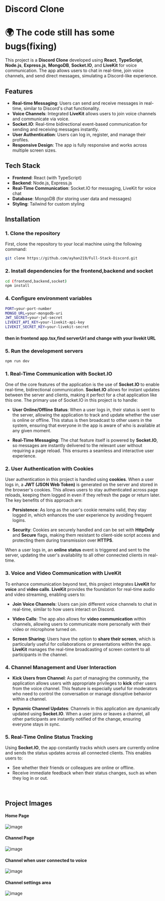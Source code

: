 # Discord Clone

# 🌍 The code still has some bugs(fixing) 

This project is a **Discord Clone** developed using **React**, **TypeScript**, **Node.js**, **Express.js**, **MongoDB**, **Socket.IO**, and **LiveKit** for voice communication. The app allows users to chat in real-time, join voice channels, and send direct messages, simulating a Discord-like experience.

## Features

- **Real-time Messaging**: Users can send and receive messages in real-time, similar to Discord's chat functionality.
- **Voice Channels**: Integrated **LiveKit** allows users to join voice channels and communicate via voice.
- **Socket.IO**: Real-time bidirectional event-based communication for sending and receiving messages instantly.
- **User Authentication**: Users can log in, register, and manage their profiles.
- **Responsive Design**: The app is fully responsive and works across multiple screen sizes.

## Tech Stack

- **Frontend**: React (with TypeScript)
- **Backend**: Node.js, Express.js
- **Real-Time Communication**: Socket.IO for messaging, LiveKit for voice chat
- **Database**: MongoDB (for storing user data and messages)
- **Styling**: Tailwind for custom styling

## Installation

### 1. Clone the repository

First, clone the repository to your local machine using the following command:

```bash
git clone https://github.com/ayhan219/Full-Stack-Discord.git
```

### 2. Install dependencies for the frontend,backend and socket

```bash
cd (frontend,backend,socket)
npm install
```

### 4. Configure environment variables

```bash
PORT=your-port-number
MONGO_URL=your-mongodb-uri
JWT_SECRET=your-jwt-secret
LIVEKIT_API_KEY=your-livekit-api-key
LIVEKIT_SECRET_KEY=your-livekit-secret
```
#### then in frontend app.tsx,find serverUrl and change with your livekit URL 

### 5. Run the development servers

```bash
npm run dev
```


### 1. **Real-Time Communication with Socket.IO**

One of the core features of the application is the use of **Socket.IO** to enable real-time, bidirectional communication. **Socket.IO** allows for instant updates between the server and clients, making it perfect for a chat application like this one. The primary use of Socket.IO in this project is to handle:

- **User Online/Offline Status**: When a user logs in, their status is sent to the server, allowing the application to track and update whether the user is online or offline. This status is then broadcast to other users in the system, ensuring that everyone in the app is aware of who is available at any given moment.
  
- **Real-Time Messaging**: The chat feature itself is powered by **Socket.IO**, so messages are instantly delivered to the relevant user without requiring a page reload. This ensures a seamless and interactive user experience.

### 2. **User Authentication with Cookies**

User authentication in this project is handled using **cookies**. When a user logs in, a **JWT (JSON Web Token)** is generated on the server and stored in the browser's cookies. This allows users to stay authenticated across page reloads, keeping them logged in even if they refresh the page or return later. The key benefits of this approach are:

- **Persistence**: As long as the user's cookie remains valid, they stay logged in, which enhances the user experience by avoiding frequent logins.

- **Security**: Cookies are securely handled and can be set with **HttpOnly** and **Secure** flags, making them resistant to client-side script access and protecting them during transmission over **HTTPS**.

When a user logs in, an **online status** event is triggered and sent to the server, updating the user's availability to all other connected clients in real-time.

### 3. **Voice and Video Communication with LiveKit**

To enhance communication beyond text, this project integrates **LiveKit** for **voice** and **video calls**. **LiveKit** provides the foundation for real-time audio and video streaming, enabling users to:

- **Join Voice Channels**: Users can join different voice channels to chat in real-time, similar to how users interact on Discord.

- **Video Calls**: The app also allows for **video communication** within channels, allowing users to communicate more personally with their video or microphone turned on.

- **Screen Sharing**: Users have the option to **share their screen**, which is particularly useful for collaborations or presentations within the app. **LiveKit** manages the real-time broadcasting of screen content to all participants in the channel.

### 4. **Channel Management and User Interaction**

- **Kick Users from Channel**: As part of managing the community, the application allows users with appropriate privileges to **kick** other users from the voice channel. This feature is especially useful for moderators who need to control the conversation or manage disruptive behavior within a channel.

- **Dynamic Channel Updates**: Channels in this application are dynamically updated using **Socket.IO**. When a user joins or leaves a channel, all other participants are instantly notified of the change, ensuring everyone stays in sync.

### 5. **Real-Time Online Status Tracking**

Using **Socket.IO**, the app constantly tracks which users are currently online and sends the status updates across all connected clients. This enables users to:

- See whether their friends or colleagues are online or offline.
- Receive immediate feedback when their status changes, such as when they log in or out.


<br>

## Project Images

#### Home Page

![image](https://github.com/user-attachments/assets/7daa6bf9-bf81-4f48-b2a4-3fd49f198e3c)

#### Channel Page

![image](https://github.com/user-attachments/assets/9cffb5c3-683e-4720-b0e0-a341e21528d5)


#### Channel when user connected to voice

![image](https://github.com/user-attachments/assets/fafbc1ea-ccd4-4c9a-9ece-ffffefe040fe)


#### Channel settings area

![image](https://github.com/user-attachments/assets/d5a306eb-e32a-48b2-9605-988808d16fe4)





